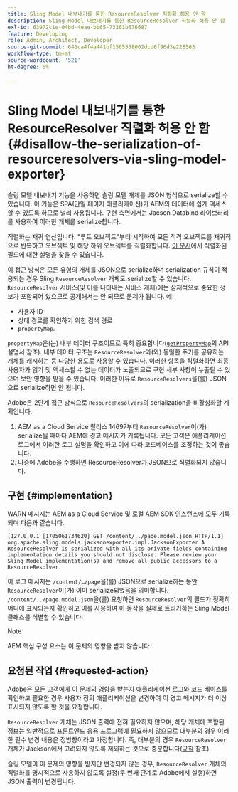 ```yaml
---
title: Sling Model 내보내기를 통한 ResourceResolver 직렬화 허용 안 함
description: Sling Model 내보내기를 통한 ResourceResolver 직렬화 허용 안 함
exl-id: 63972c1e-04bd-4eae-bb65-73361b676687
feature: Developing
role: Admin, Architect, Developer
source-git-commit: 646ca4f4a441bf1565558002dcd6f96d3e228563
workflow-type: tm+mt
source-wordcount: '521'
ht-degree: 5%

---
```


# Sling Model 내보내기를 통한 ResourceResolver 직렬화 허용 안 함 {#disallow-the-serialization-of-resourceresolvers-via-sling-model-exporter}

슬링 모델 내보내기 기능을 사용하면 슬링 모델 개체를 JSON 형식으로 serialize할 수 있습니다. 이 기능은 SPA(단일 페이지 애플리케이션)가 AEM의 데이터에 쉽게 액세스할 수 있도록 하므로 널리 사용됩니다. 구현 측면에서는 Jacson Databind 라이브러리를 사용하여 이러한 개체를 serialize합니다.

직렬화는 재귀 연산입니다. &quot;루트 오브젝트&quot;부터 시작하여 모든 적격 오브젝트를 재귀적으로 반복하고 오브젝트 및 해당 하위 오브젝트를 직렬화합니다. [이 문서](https://www.baeldung.com/jackson-field-serializable-deserializable-or-not)에서 직렬화된 필드에 대한 설명을 찾을 수 있습니다.

이 접근 방식은 모든 유형의 개체를 JSON으로 serialize하며 serialization 규칙이 적용되는 경우 Sling `ResourceResolver` 개체도 serialize할 수 있습니다. `ResourceResolver` 서비스(및 이를 나타내는 서비스 개체)에는 잠재적으로 중요한 정보가 포함되어 있으므로 공개해서는 안 되므로 문제가 됩니다. 예:

* 사용자 ID
* 상대 경로를 확인하기 위한 검색 경로
* `propertyMap`.

`propertyMap`은(는) 내부 데이터 구조이므로 특히 중요합니다([`getPropertyMap`](https://sling.apache.org/apidocs/sling12/org/apache/sling/api/resource/ResourceResolver.html#getPropertyMap--)의 API 설명서 참조). 내부 데이터 구조는 `ResourceResolver`과(와) 동일한 주기를 공유하는 개체를 캐시하는 등 다양한 용도로 사용할 수 있습니다. 이러한 항목을 직렬화하면 최종 사용자가 읽기 및 액세스할 수 없는 데이터가 노출되므로 구현 세부 사항이 누출될 수 있으며 보안 영향을 받을 수 있습니다. 이러한 이유로 `ResourceResolvers`을(를) JSON으로 serialize하면 안 됩니다.

Adobe은 2단계 접근 방식으로 `ResourceResolvers`의 serialization을 비활성화할 계획입니다.

1. AEM as a Cloud Service 릴리스 14697부터 `ResourceResolver`이(가) serialize될 때마다 AEM에 경고 메시지가 기록됩니다. 모든 고객은 애플리케이션 로그에서 이러한 로그 설명을 확인하고 이에 따라 코드베이스를 조정하는 것이 좋습니다.
1. 나중에 Adobe을 수행하면 ResourceResolver가 JSON으로 직렬화되지 않습니다.

## 구현 {#implementation}

WARN 메시지는 AEM as a Cloud Service 및 로컬 AEM SDK 인스턴스에 모두 기록되며 다음과 같습니다.

```
[127.0.0.1 [1705061734620] GET /content/../page.model.json HTTP/1.1] org.apache.sling.models.jacksonexporter.impl.JacksonExporter A ResourceResolver is serialized with all its private fields containing implementation details you should not disclose. Please review your Sling Model implementation(s) and remove all public accessors to a ResourceResolver.
```

이 로그 메시지는 `/content/…/page`을(를) JSON으로 serialize하는 동안 `ResourceResolver`이(가) 이미 serialize되었음을 의미합니다. `/content/../page.model.json`을(를) 요청하면 `ResourceResolver`의 필드가 정확히 어디에 표시되는지 확인하고 이를 사용하여 이 동작을 실제로 트리거하는 Sling Model 클래스를 식별할 수 있습니다.


>[!NOTE]
>
>AEM 핵심 구성 요소는 이 문제의 영향을 받지 않습니다.

## 요청된 작업 {#requested-action}

Adobe은 모든 고객에게 이 문제의 영향을 받는지 애플리케이션 로그와 코드 베이스를 확인하고 필요한 경우 사용자 정의 애플리케이션을 변경하여 이 경고 메시지가 더 이상 표시되지 않도록 할 것을 요청합니다.

`ResourceResolver` 개체는 JSON 출력에 전혀 필요하지 않으며, 해당 개체에 포함된 정보는 일반적으로 프론트엔드 응용 프로그램에 필요하지 않으므로 대부분의 경우 이러한 필수 변경 내용은 정방향이라고 가정합니다. 즉, 대부분의 경우 `ResourceResolver` 개체가 Jackson에서 고려되지 않도록 제외하는 것으로 충분합니다([규칙](https://www.baeldung.com/jackson-field-serializable-deserializable-or-not) 참조).

슬링 모델이 이 문제의 영향을 받지만 변경되지 않는 경우, `ResourceResolver` 개체의 직렬화를 명시적으로 사용하지 않도록 설정(두 번째 단계로 Adobe에서 실행)하면 JSON 출력이 변경됩니다.
